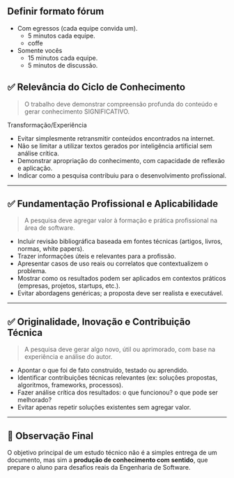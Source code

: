 ## Definir formato fórum
- Com egressos (cada equipe convida um).
  - 5 minutos cada equipe.
  - coffe
- Somente vocês
  - 15 minutos cada equipe.
  - 5 minutos de discussão.


## ✅ Relevância do Ciclo de Conhecimento

> O trabalho deve demonstrar compreensão profunda do conteúdo e gerar conhecimento SIGNIFICATIVO.

Transformação/Experiência  
- Evitar simplesmente retransmitir conteúdos encontrados na internet.  
- Não se limitar a utilizar textos gerados por inteligência artificial sem análise crítica.  
- Demonstrar apropriação do conhecimento, com capacidade de reflexão e aplicação.  
- Indicar como a pesquisa contribuiu para o desenvolvimento profissional.  

---

## ✅ Fundamentação Profissional e Aplicabilidade

> A pesquisa deve agregar valor à formação e prática profissional na área de software.

- Incluir revisão bibliográfica baseada em fontes técnicas (artigos, livros, normas, white papers).
- Trazer informações úteis e relevantes para a profissão.
- Apresentar casos de uso reais ou correlatos que contextualizem o problema.
- Mostrar como os resultados podem ser aplicados em contextos práticos (empresas, projetos, startups, etc.).
- Evitar abordagens genéricas; a proposta deve ser realista e executável.

---

## ✅ Originalidade, Inovação e Contribuição Técnica

> A pesquisa deve gerar algo novo, útil ou aprimorado, com base na experiência e análise do autor.

- Apontar o que foi de fato construído, testado ou aprendido.
- Identificar contribuições técnicas relevantes (ex: soluções propostas, algoritmos, frameworks, processos).
- Fazer análise crítica dos resultados: o que funcionou? o que pode ser melhorado?
- Evitar apenas repetir soluções existentes sem agregar valor.

---

## 📌 Observação Final

O objetivo principal de um estudo técnico não é a simples entrega de um documento, mas sim a **produção de conhecimento com sentido**, que prepare o aluno para desafios reais da Engenharia de Software.

